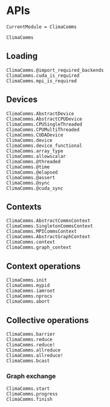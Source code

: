 # APIs

```@meta
CurrentModule = ClimaComms
```

```@docs
ClimaComms
```

## Loading

```@docs
ClimaComms.@import_required_backends
ClimaComms.cuda_is_required
ClimaComms.mpi_is_required
```

## Devices

```@docs
ClimaComms.AbstractDevice
ClimaComms.AbstractCPUDevice
ClimaComms.CPUSingleThreaded
ClimaComms.CPUMultiThreaded
ClimaComms.CUDADevice
ClimaComms.device
ClimaComms.device_functional
ClimaComms.array_type
ClimaComms.allowscalar
ClimaComms.@threaded
ClimaComms.@time
ClimaComms.@elapsed
ClimaComms.@assert
ClimaComms.@sync
ClimaComms.@cuda_sync
```

## Contexts

```@docs
ClimaComms.AbstractCommsContext
ClimaComms.SingletonCommsContext
ClimaComms.MPICommsContext
ClimaComms.AbstractGraphContext
ClimaComms.context
ClimaComms.graph_context
```

## Context operations

```@docs
ClimaComms.init
ClimaComms.mypid
ClimaComms.iamroot
ClimaComms.nprocs
ClimaComms.abort
```

## Collective operations

```@docs
ClimaComms.barrier
ClimaComms.reduce
ClimaComms.reduce!
ClimaComms.allreduce
ClimaComms.allreduce!
ClimaComms.bcast
```

### Graph exchange

```@docs
ClimaComms.start
ClimaComms.progress
ClimaComms.finish
```

